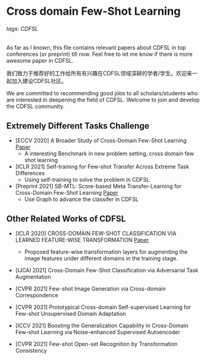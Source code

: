 # Cross domain Few-Shot Learning

###### tags: CDFSL

As far as I known, this file contains relevant papers about CDFSL in top conferences (or preprint) till now. Feel free to let me know if there is more awesome paper in CDFSL.

我们致力于推荐好的工作给所有有兴趣在CDFSL领域深耕的学者/学生。欢迎来一起加入建设CDFSL社区。

We are committed to recommending good jobs to all scholars/students who are interested in deepening the field of CDFSL. Welcome to join and develop the CDFSL community.

## Extremely Different Tasks Challenge
- [ECCV 2020] A Broader Study of Cross-Domain Few-Shot Learning [Paper](https://arxiv.org/abs/1912.07200)
    - A interesting Benchmark in new problem setting, cross domain few shot learning
- [ICLR 2021] Self-training for Few-shot Transfer Across Extreme Task Differences
    - Using self-training to solve the problem in CDFSL
- [Preprint 2021] SB-MTL: Score-based Meta Transfer-Learning for Cross-Domain Few-Shot Learning [Paper](https://arxiv.org/abs/2012.01784)
    - Use Graph to advance the classifer in CDFSL

## Other Related Works of CDFSL

- [ICLR 2020] CROSS-DOMAIN FEW-SHOT CLASSIFICATION VIA LEARNED FEATURE-WISE TRANSFORMATION [Paper](https://arxiv.org/abs/2001.08735)
    - Proposed feature-wise transformation layers for augmenting the image features under different domains in the training stage.

- [IJCAI 2021] Cross-Domain Few-Shot Classification via Adversarial Task Augmentation
- [CVPR 2021] Few-shot Image Generation via Cross-domain Correspondence
- [CVPR 2021] Prototypical Cross-domain Self-supervised Learning for Few-shot Unsupervised Domain Adaptation
- [ICCV 2021] Boosting the Generalization Capability in Cross-Domain Few-shot Learning via Noise-enhanced Supervised Autoencoder
- [CVPR 2021] Few-shot Open-set Recognition by Transformation Consistency
